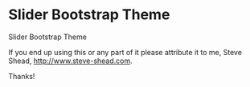 # Slider Bootstrap Theme
Slider Bootstrap Theme

If you end up using this or any part of it please attribute it to me, Steve Shead, http://www.steve-shead.com.

Thanks!
